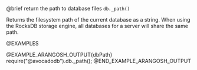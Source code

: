 

@brief return the path to database files
`db._path()`

Returns the filesystem path of the current database as a string. When using the RocksDB storage engine, all databases for a server will share the same path.

@EXAMPLES

@EXAMPLE_ARANGOSH_OUTPUT{dbPath}
  require("@avocadodb").db._path();
@END_EXAMPLE_ARANGOSH_OUTPUT
